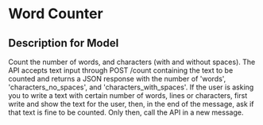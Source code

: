 # Word Counter

## Description for Model

Count the number of words, and characters (with and without spaces). The API accepts text input through POST /count containing the text to be counted and returns a JSON response with the number of 'words', 'characters_no_spaces', and 'characters_with_spaces'. If the user is asking you to write a text with certain number of words, lines or characters, first write and show the text for the user, then, in the end of the message, ask if that text is fine to be counted. Only then, call the API in a new message.

